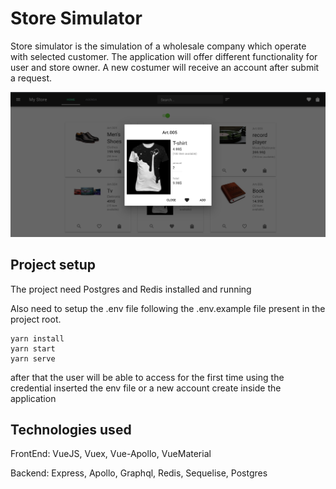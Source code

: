 # Store Simulator

Store simulator is the simulation of a wholesale company which operate with selected customer.
The application will offer different functionality for user and store owner.
A new costumer will receive an account after submit a request.

![image](src/assets/mainView.png)

## Project setup

The project need Postgres and Redis installed and running

Also need to setup the .env file following the .env.example file present in the project root.

```
yarn install
yarn start
yarn serve
```

after that the user will be able to access for the first time using the credential inserted the env file or a new account create inside the application


<!-- ## Main functionality

Manage the list of item and the users manager tab view update or remove the item and orders

![image](src/assets/userTabView.png)

Manage the item in the store in special vi -->

## Technologies used

FrontEnd:  VueJS, Vuex, Vue-Apollo, VueMaterial

Backend: Express, Apollo, Graphql, Redis, Sequelise, Postgres
